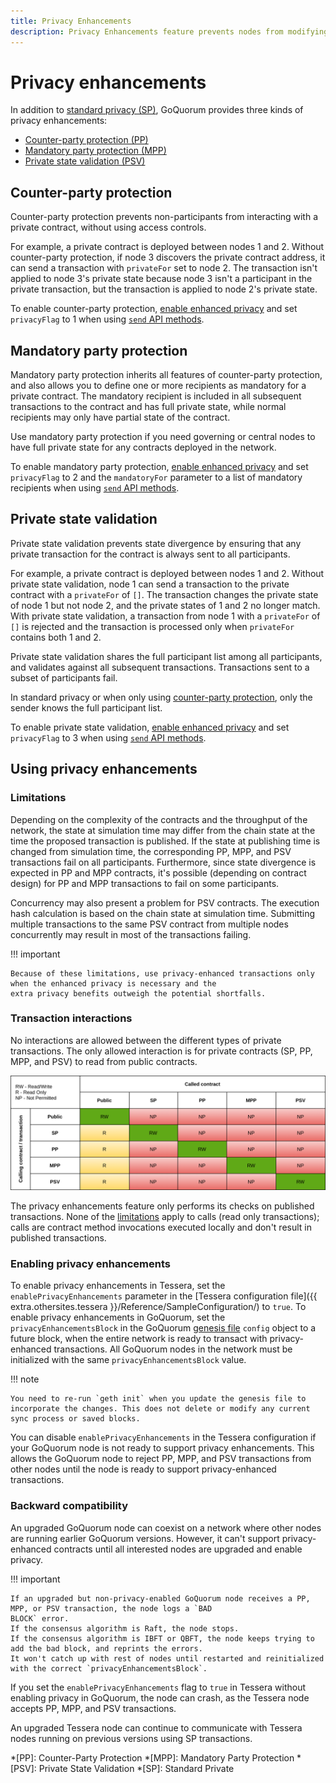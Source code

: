 ```yaml
---
title: Privacy Enhancements
description: Privacy Enhancements feature prevents nodes from modifying contracts they are not party with.
---
```


# Privacy enhancements

In addition to [standard privacy (SP)](private-and-public.md#private-transactions), GoQuorum provides three kinds of
privacy enhancements:

* [Counter-party protection (PP)](#counter-party-protection)
* [Mandatory party protection (MPP)](#mandatory-party-protection)
* [Private state validation (PSV)](#private-state-validation)

## Counter-party protection

Counter-party protection prevents non-participants from interacting with a private contract, without using access controls.

For example, a private contract is deployed between nodes 1 and 2.
Without counter-party protection, if node 3 discovers the private contract address, it can send a transaction with
`privateFor` set to node 2.
The transaction isn't applied to node 3's private state because node 3 isn't a participant in the private transaction,
but the transaction is applied to node 2's private state.

To enable counter-party protection, [enable enhanced privacy](#enabling-privacy-enhancements) and set `privacyFlag` to 1
when using [`send` API methods](../../reference/api-methods.md#privacy-methods).

## Mandatory party protection

Mandatory party protection inherits all features of counter-party protection, and also allows you to define one or more
recipients as mandatory for a private contract.
The mandatory recipient is included in all subsequent transactions to the contract and has full private state,
while normal recipients may only have partial state of the contract.

Use mandatory party protection if you need governing or central nodes to have full private state for any contracts
deployed in the network.

To enable mandatory party protection, [enable enhanced privacy](#enabling-privacy-enhancements) and set `privacyFlag` to
2 and the `mandatoryFor` parameter to a list of mandatory recipients when using
[`send` API methods](../../reference/api-methods.md#privacy-methods).

## Private state validation

Private state validation prevents state divergence by ensuring that any private transaction for the contract is always
sent to all participants.

For example, a private contract is deployed between nodes 1 and 2.
Without private state validation, node 1 can send a transaction to the private contract with a `privateFor` of `[]`.
The transaction changes the private state of node 1 but not node 2, and the private states of 1 and 2 no longer match.
With private state validation, a transaction from node 1 with a `privateFor` of `[]` is rejected and the transaction is
processed only when `privateFor` contains both 1 and 2.

Private state validation shares the full participant list among all participants, and validates against all
subsequent transactions.
Transactions sent to a subset of participants fail.

In standard privacy or when only using [counter-party protection](#counter-party-protection), only the sender knows the
full participant list.

To enable private state validation, [enable enhanced privacy](#enabling-privacy-enhancements) and set `privacyFlag` to 3
when using [`send` API methods](../../reference/api-methods.md#privacy-methods).

## Using privacy enhancements

### Limitations

Depending on the complexity of the contracts and the throughput of the network, the state at simulation time may differ
from the chain state at the time the proposed transaction is published.
If the state at publishing time is changed from simulation time, the corresponding PP, MPP, and PSV transactions fail on
all participants.
Furthermore, since state divergence is expected in PP and MPP contracts, it's possible (depending on contract design)
for PP and MPP transactions to fail on some participants.

Concurrency may also present a problem for PSV contracts.
The execution hash calculation is based on the chain state at simulation time.
Submitting multiple transactions to the same PSV contract from multiple nodes concurrently may result in most of the
transactions failing.

!!! important

    Because of these limitations, use privacy-enhanced transactions only when the enhanced privacy is necessary and the
    extra privacy benefits outweigh the potential shortfalls.

### Transaction interactions

No interactions are allowed between the different types of private transactions.
The only allowed interaction is for private contracts (SP, PP, MPP, and PSV) to read from public contracts.

![Contract interaction matrix](../../images/PrivacyEnhancements_Contract_Interaction_Matrix.png)

The privacy enhancements feature only performs its checks on published transactions.
None of the [limitations](#limitations) apply to calls (read only transactions); calls are contract method invocations
executed locally and don't result in published transactions.

### Enabling privacy enhancements

To enable privacy enhancements in Tessera, set the `enablePrivacyEnhancements` parameter in the
[Tessera configuration file]({{ extra.othersites.tessera }}/Reference/SampleConfiguration/) to `true`.
To enable privacy enhancements in GoQuorum, set the `privacyEnhancementsBlock` in the GoQuorum
[genesis file](../../configure-and-manage/configure/genesis-file/genesis-options.md) `config` object to a future block, when the entire network is
ready to transact with privacy-enhanced transactions.
All GoQuorum nodes in the network must be initialized with the same `privacyEnhancementsBlock` value.

!!! note

    You need to re-run `geth init` when you update the genesis file to incorporate the changes. This does not delete or modify any current sync process or saved blocks.

You can disable `enablePrivacyEnhancements` in the Tessera configuration if your GoQuorum node is not ready to support privacy enhancements.
This allows the GoQuorum node to reject PP, MPP, and PSV transactions from other nodes until the node is ready to support
privacy-enhanced transactions.

### Backward compatibility

An upgraded GoQuorum node can coexist on a network where other nodes are running earlier GoQuorum versions.
However, it can't support privacy-enhanced contracts until all interested nodes are upgraded and enable privacy.

!!! important

    If an upgraded but non-privacy-enabled GoQuorum node receives a PP, MPP, or PSV transaction, the node logs a `BAD
    BLOCK` error.
    If the consensus algorithm is Raft, the node stops.
    If the consensus algorithm is IBFT or QBFT, the node keeps trying to add the bad block, and reprints the errors.
    It won't catch up with rest of nodes until restarted and reinitialized with the correct `privacyEnhancementsBlock`.

If you set the `enablePrivacyEnhancements` flag to `true` in Tessera without enabling privacy in GoQuorum, the node can
crash, as the Tessera node accepts PP, MPP, and PSV transactions.

An upgraded Tessera node can continue to communicate with Tessera nodes running on previous versions using SP transactions.

*[PP]: Counter-Party Protection
*[MPP]: Mandatory Party Protection
*[PSV]: Private State Validation
*[SP]: Standard Private
